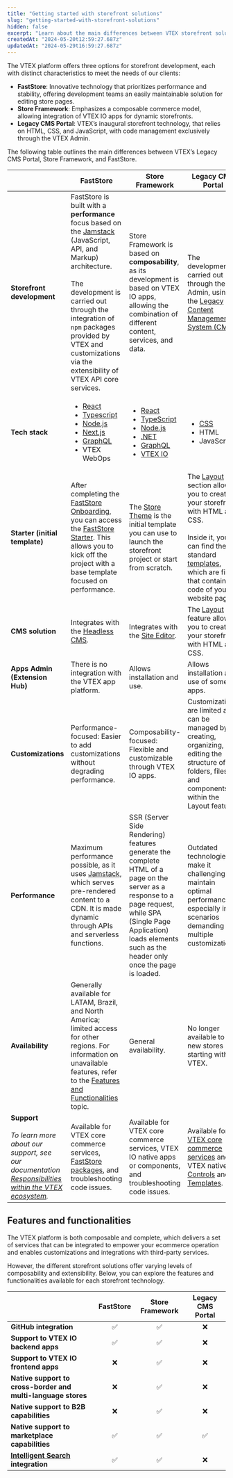 ```yaml
---
title: "Getting started with storefront solutions"
slug: "getting-started-with-storefront-solutions"
hidden: false
excerpt: "Learn about the main differences between VTEX storefront solutions"
createdAt: "2024-05-20t12:59:27.687z"
updatedAt: "2024-05-29t16:59:27.687z"
---
```


The VTEX platform offers three options for storefront development, each with distinct characteristics to meet the needs of our clients:

- **FastStore**: Innovative technology that prioritizes performance and stability, offering development teams an easily maintainable solution for editing store pages.
- **Store Framework**: Emphasizes a composable commerce model, allowing integration of VTEX IO apps for dynamic storefronts.
- **Legacy CMS Portal**: VTEX’s inaugural storefront technology, that relies on HTML, CSS, and JavaScript, with code management exclusively through the VTEX Admin.

The following table outlines the main differences between VTEX’s Legacy CMS Portal, Store Framework, and FastStore.

|     | FastStore | Store Framework | Legacy CMS Portal |
| --- | --- | --- | --- |
| **Storefront development** | FastStore is built with a **performance** focus based on the [Jamstack](https://jamstack.org/) (JavaScript, API, and Markup) architecture.<br><br>The development is carried out through the integration of `npm` packages provided by VTEX and customizations via the extensibility of VTEX API core services. | Store Framework is based on **composability**, as its development is based on VTEX IO apps, allowing the combination of different content, services, and data. | The development is carried out through the Admin, using the [Legacy Content Management System (CMS)](https://help.vtex.com/en/tracks/cms--2YcpgIljVaLVQYMzxQbc3z/6OCY6S9tqBXPD5mgpbBInC). |
| **Tech stack** | <ul><li>[React](https://react.dev/)</li><li>[Typescript](https://www.typescriptlang.org/)</li><li>[Node.js](https://nodejs.org/)</li><li>[Next.js](https://nextjs.org/)</li><li>[GraphQL](https://graphql.org/)</li><li>VTEX WebOps</li></ul> | <ul><li>[React](https://react.dev/)</li><li>[TypeScript](https://www.typescriptlang.org/)</li><li>[Node.js](https://nodejs.org/)</li><li>[.NET](https://learn.microsoft.com/pt-pt/dotnet/)</li><li>[GraphQL](https://graphql.org/)</li><li>[VTEX IO](https://developers.vtex.com/docs/guides/vtex-io-documentation-what-is-vtex-io)</li></ul> | <ul><li>[CSS](https://developer.mozilla.org/pt-BR/docs/Web/CSS/)</li><li>HTML</li><li>JavaScript</li></ul> |
| **Starter (initial template)** | After completing the [FastStore Onboarding](https://www.faststore.dev/docs/getting-started-overview), you can access the [FastStore Starter](https://starter.vtex.app/). This allows you to kick off the project with a base template focused on performance. | The [Store Theme](https://github.com/vtex-apps/store-theme) is the initial template you can use to launch the storefront project or start from scratch. | The [Layout](https://help.vtex.com/es/tracks/cms--2YcpgIljVaLVQYMzxQbc3z/1oN446gRGcR2s70RvBCAmj) section allows you to create your storefront with HTML and CSS.<br><br>Inside it, you can find the standard [templates](https://help.vtex.com/en/tutorial/what-are-templates--4l7BQBYO9ycumsqua2CU88), which are files that contain the code of your website pages. |
| **CMS solution** | Integrates with the [Headless CMS](https://developers.vtex.com/docs/guides/faststore/headless-cms-overview). | Integrates with the [Site Editor](https://developers.vtex.com/docs/guides/vtex-io-documentation-site-editor). | The [Layout](https://help.vtex.com/en/tutorial/what-is-cms-layout--EmO8u2WBj2W4MUQCS8262) feature allows you to create your storefront with HTML and CSS. |
| **Apps Admin (Extension Hub)** | There is no integration with the VTEX app platform. | Allows installation and use. | Allows installation and use of some apps. |
| **Customizations** | Performance-focused: Easier to add customizations without degrading performance. | Composability-focused: Flexible and customizable through VTEX IO apps. | Customizations are limited and can be managed by creating, organizing, and editing the structure of folders, files, and components within the Layout feature. |
| **Performance** | Maximum performance possible, as it uses [Jamstack](https://jamstack.org/), which serves pre-rendered content to a CDN. It is made dynamic through APIs and serverless functions. | SSR (Server Side Rendering) features generate the complete HTML of a page on the server as a response to a page request, while SPA (Single Page Application) loads elements such as the header only once the page is loaded. | Outdated technologies make it challenging to maintain optimal performance, especially in scenarios demanding multiple customizations. |
| **Availability** | Generally available for LATAM, Brazil, and North America; limited access for other regions. For information on unavailable features, refer to the [Features and Functionalities](#features-and-functionalities) topic. | General availability. | No longer available to new stores starting with VTEX. |
| **Support**<br><br>_To learn more about our support, see our documentation [Responsibilities within the VTEX ecosystem](https://help.vtex.com/en/tutorial/responsibilities-in-the-vtex-ecosystem--3vL9aWICDr3WR64DYi1fJ3)._ | Available for VTEX core commerce services, [FastStore packages](https://developers.vtex.com/docs/guides/faststore/docs-what-is-faststore), and troubleshooting code issues. | Available for VTEX core commerce services, VTEX IO native apps or components, and troubleshooting code issues. | Available for [VTEX core commerce services](https://developers.vtex.com/docs/guides/getting-started) and VTEX native [Controls](https://developers.vtex.com/docs/guides/list-of-controls-for-templates) and [Templates](https://help.vtex.com/en/tutorial/what-are-templates--4l7BQBYO9ycumsqua2CU88). |

## Features and functionalities

The VTEX platform is both composable and complete, which delivers a set of services that can be integrated to empower your ecommerce operation and enables customizations and integrations with third-party services.

However, the different storefront solutions offer varying levels of composability and extensibility. Below, you can explore the features and functionalities available for each storefront technology.

|     | FastStore | Store Framework | Legacy CMS Portal |
| --- | :---: | :---: | :---: |
| **GitHub integration** | ✅   | ✅   | ❌   |
| **Support to VTEX IO backend apps** | ✅   | ✅   | ❌   |
| **Support to VTEX IO frontend apps** | ❌   | ✅   | ❌   |
| **Native support to cross-border and multi-language stores** | ❌   | ✅   | ❌   |
| **Native support to B2B capabilities** | ❌   | ✅   | ❌   |
| **Native support to marketplace capabilities** | ✅   | ✅   | ✅   |
| **[Intelligent Search](https://help.vtex.com/tracks/vtex-intelligent-search) integration** | ✅   | ✅   | ❌   |
